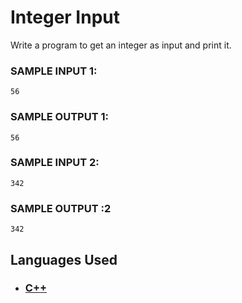 # Integer Input

Write a program to get an integer as input and print it.

### SAMPLE INPUT 1:

```
56
```

### SAMPLE OUTPUT 1:

```
56
```

### SAMPLE INPUT 2:

```
342
```

### SAMPLE OUTPUT :2

```
342
```

## Languages Used

- ### [C++](question_05.cpp)
